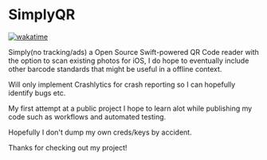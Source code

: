 # SimplyQR
[![wakatime](https://wakatime.com/badge/user/9cabb579-a7c5-4976-a214-8ca4b23bcbc9/project/018b6160-536f-4c0b-ae6c-66247ad167ae.svg)](https://wakatime.com/badge/user/9cabb579-a7c5-4976-a214-8ca4b23bcbc9/project/018b6160-536f-4c0b-ae6c-66247ad167ae)

Simply(no tracking/ads) a Open Source Swift-powered QR Code reader with the option to scan existing photos for iOS, I do
hope to eventually include other barcode standards that might be useful in a offline context.

Will only implement Crashlytics for crash reporting so I can hopefully identify bugs etc.

My first attempt at a public project I hope to learn alot while publishing my code such as workflows and automated testing.

Hopefully I don't dump my own creds/keys by accident.

Thanks for checking out my project!
